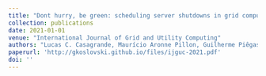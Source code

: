 ```yaml
---
title: "Dont hurry, be green: scheduling server shutdowns in grid computing with deep reinforcement learning"
collection: publications
date: 2021-01-01
venue: "International Journal of Grid and Utility Computing"
authors: "Lucas C. Casagrande, Maurício Aronne Pillon, Guilherme Piêgas Koslovski, Charles Christian Miers, Nelzon M. Gonzalez"
paperurl: 'http://gkoslovski.github.io/files/ijguc-2021.pdf'
doi: ''
---
```

